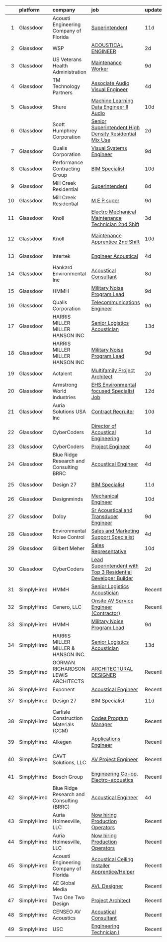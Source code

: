 

|    | platform    | company                                   | job                                                                                                                                                                                                                                                                                                                                                                                                                                                                                                                                                                                                                                                                                                                                                                                                                                                                                                                                                                                                                                                                                                                                                                                                                                                                                                                                                                                                                       | update_time   | location                 |
|---:|:------------|:------------------------------------------|:--------------------------------------------------------------------------------------------------------------------------------------------------------------------------------------------------------------------------------------------------------------------------------------------------------------------------------------------------------------------------------------------------------------------------------------------------------------------------------------------------------------------------------------------------------------------------------------------------------------------------------------------------------------------------------------------------------------------------------------------------------------------------------------------------------------------------------------------------------------------------------------------------------------------------------------------------------------------------------------------------------------------------------------------------------------------------------------------------------------------------------------------------------------------------------------------------------------------------------------------------------------------------------------------------------------------------------------------------------------------------------------------------------------------------|:--------------|:-------------------------|
|  1 | Glassdoor   | Acousti Engineering Company of Florida    | [Superintendent](https://www.glassdoor.com/partner/jobListing.htm?pos=129&ao=1136043&s=58&guid=00000181e6e63da994e4cd635c2eff16&src=GD_JOB_AD&t=SR&vt=w&ea=1&cs=1_5afb2b35&cb=1657436258029&jobListingId=1007968500406&jrtk=3-0-1g7jecfech4cr801-1g7jecfeq21a7000-7193eb2972fdd9a9-)                                                                                                                                                                                                                                                                                                                                                                                                                                                                                                                                                                                                                                                                                                                                                                                                                                                                                                                                                                                                                                                                                                                                      | 11d           | Coral Gables, FL         |
|  2 | Glassdoor   | WSP                                       | [ACOUSTICAL ENGINEER](https://www.glassdoor.com/partner/jobListing.htm?pos=113&ao=1136043&s=58&guid=00000181e6e63da994e4cd635c2eff16&src=GD_JOB_AD&t=SR&vt=w&cs=1_573da2d6&cb=1657436258024&jobListingId=1007990487585&jrtk=3-0-1g7jecfech4cr801-1g7jecfeq21a7000-0a1e8c84c27d995b-)                                                                                                                                                                                                                                                                                                                                                                                                                                                                                                                                                                                                                                                                                                                                                                                                                                                                                                                                                                                                                                                                                                                                      | 2d            | Boston, MA               |
|  3 | Glassdoor   | US Veterans Health Administration         | [Maintenance Worker](https://www.glassdoor.com/partner/jobListing.htm?pos=118&ao=1136043&s=58&guid=00000181e6e63da994e4cd635c2eff16&src=GD_JOB_AD&t=SR&vt=w&cs=1_d6df2dfa&cb=1657436258027&jobListingId=1007975236966&jrtk=3-0-1g7jecfech4cr801-1g7jecfeq21a7000-df3fb20bae266cec-)                                                                                                                                                                                                                                                                                                                                                                                                                                                                                                                                                                                                                                                                                                                                                                                                                                                                                                                                                                                                                                                                                                                                       | 9d            | Hines, IL                |
|  4 | Glassdoor   | TM Technology Partners                    | [Associate  Audio Visual Engineer](https://www.glassdoor.com/partner/jobListing.htm?pos=117&ao=1136043&s=58&guid=00000181e6e63da994e4cd635c2eff16&src=GD_JOB_AD&t=SR&vt=w&cs=1_4809542d&cb=1657436258025&jobListingId=1007985056122&jrtk=3-0-1g7jecfech4cr801-1g7jecfeq21a7000-ae2dfae912fb5acc-)                                                                                                                                                                                                                                                                                                                                                                                                                                                                                                                                                                                                                                                                                                                                                                                                                                                                                                                                                                                                                                                                                                                         | 4d            | Remote                   |
|  5 | Glassdoor   | Shure                                     | [Machine Learning Data Engineer II  Audio ](https://www.glassdoor.com/partner/jobListing.htm?pos=124&ao=1136043&s=58&guid=00000181e6e63da994e4cd635c2eff16&src=GD_JOB_AD&t=SR&vt=w&cs=1_eab6fdb5&cb=1657436258028&jobListingId=1007971074899&jrtk=3-0-1g7jecfech4cr801-1g7jecfeq21a7000-275af2a80abb2847-)                                                                                                                                                                                                                                                                                                                                                                                                                                                                                                                                                                                                                                                                                                                                                                                                                                                                                                                                                                                                                                                                                                                | 10d           | Niles, IL                |
|  6 | Glassdoor   | Scott Humphrey Corporation                | [Senior Superintendent   High Density Residential   Mix Use](https://www.glassdoor.com/partner/jobListing.htm?pos=128&ao=1136043&s=58&guid=00000181e6e63da994e4cd635c2eff16&src=GD_JOB_AD&t=SR&vt=w&ea=1&cs=1_74c8bebf&cb=1657436258029&jobListingId=1007991058304&jrtk=3-0-1g7jecfech4cr801-1g7jecfeq21a7000-788cfe9c9cbfbceb-)                                                                                                                                                                                                                                                                                                                                                                                                                                                                                                                                                                                                                                                                                                                                                                                                                                                                                                                                                                                                                                                                                          | 2d            | Denver, CO               |
|  7 | Glassdoor   | Qualis Corporation                        | [Visual Systems Engineer](https://www.glassdoor.com/partner/jobListing.htm?pos=123&ao=1136043&s=58&guid=00000181e6e63da994e4cd635c2eff16&src=GD_JOB_AD&t=SR&vt=w&cs=1_f87bcd7c&cb=1657436258028&jobListingId=1007975380273&jrtk=3-0-1g7jecfech4cr801-1g7jecfeq21a7000-6fb5c80da1da086a-)                                                                                                                                                                                                                                                                                                                                                                                                                                                                                                                                                                                                                                                                                                                                                                                                                                                                                                                                                                                                                                                                                                                                  | 9d            | Orlando, FL              |
|  8 | Glassdoor   | Performance Contracting Group             | [BIM Specialist](https://www.glassdoor.com/partner/jobListing.htm?pos=125&ao=1136043&s=58&guid=00000181e6e63da994e4cd635c2eff16&src=GD_JOB_AD&t=SR&vt=w&cs=1_d73067d8&cb=1657436258028&jobListingId=1007970922901&jrtk=3-0-1g7jecfech4cr801-1g7jecfeq21a7000-11d2ed4c20610b7e-)                                                                                                                                                                                                                                                                                                                                                                                                                                                                                                                                                                                                                                                                                                                                                                                                                                                                                                                                                                                                                                                                                                                                           | 10d           | Las Vegas, NV            |
|  9 | Glassdoor   | Mill Creek Residential                    | [Superintendent](https://www.glassdoor.com/partner/jobListing.htm?pos=121&ao=1136043&s=58&guid=00000181e6e63da994e4cd635c2eff16&src=GD_JOB_AD&t=SR&vt=w&cs=1_31ad03a3&cb=1657436258028&jobListingId=1007977524810&jrtk=3-0-1g7jecfech4cr801-1g7jecfeq21a7000-dd64791e0ce55f7c-)                                                                                                                                                                                                                                                                                                                                                                                                                                                                                                                                                                                                                                                                                                                                                                                                                                                                                                                                                                                                                                                                                                                                           | 8d            | Denver, CO               |
| 10 | Glassdoor   | Mill Creek Residential                    | [M E P super](https://www.glassdoor.com/partner/jobListing.htm?pos=119&ao=1136043&s=58&guid=00000181e6e63da994e4cd635c2eff16&src=GD_JOB_AD&t=SR&vt=w&cs=1_11795c0f&cb=1657436258027&jobListingId=1007973740598&jrtk=3-0-1g7jecfech4cr801-1g7jecfeq21a7000-6ce45a48bad3da77-)                                                                                                                                                                                                                                                                                                                                                                                                                                                                                                                                                                                                                                                                                                                                                                                                                                                                                                                                                                                                                                                                                                                                              | 9d            | Nashville, TN            |
| 11 | Glassdoor   | Knoll                                     | [Electro Mechanical Maintenance Technician   2nd Shift](https://www.glassdoor.com/partner/jobListing.htm?pos=102&ao=1110586&s=58&guid=00000181e6e63da994e4cd635c2eff16&src=GD_JOB_AD&t=SR&vt=w&ea=1&cs=1_7e6d9446&cb=1657436258023&jobListingId=1007988962626&cpc=490CEE8E1E1BE450&jrtk=3-0-1g7jecfech4cr801-1g7jecfeq21a7000-b615edc30ee0e269--6NYlbfkN0Bs6Hrdpyvs2o5KmtMOE3ow_2qlp-VEg8AFa-3mMondyt9WiYGJDEittzCcqQ0pU4IHlOHiLgHn0iyf6w-n9S0TniHoyORVddVFOg9F-wpjp2606awu51xukK-ZysHoFFySR38fsSvJIL406ifr35xeVqnwBnrkg3wsERsX0GRMUIJi4Q5Q9sBF8T35_DaS_7XMm3QIiMyVU62fXJ-LOg6PzGORS8XicGP0x0C0aRp6g9vhLcnFU9kUSbEsglArRO5A6ZM9KHbW-M9xHn9_zS3-AzD0aPuxxKJrpTH-WL9mQIOp6228d69lsXGLeMuVOwXMVfhjJDxPMEHF_vDGzfj3n05qjBQOxMoYd5buqIMdpppCGqH_JGDQA3EwbfQIenh6sZ6c60joknRy8EWOZOlJiRHLFpT6Fv13f2jLwUsgz7Ybp9KdyvRtSoxXovgCp_Isp_YMnqVe58pr5xbWn4YGwx-V9nq2uCv-12p2FNkseSktTHcD_HOIEGLawFOMEBDz9wFs_KlqPDDCtt5Owadbi5p8WfB0C06SgyRo8z_H0n3Ih4MEqumVWadGnSLXNTHHZSruCE9eLiFq7caa_bG-lmSn3Mf6EjuJiFkLS0A81XKscMeWbtQS75-PNWYyQ-LohRNLkkAx88SdkV_GbSgLH3rPASATszBMqWm5Xn6A3ILgFYiusaU01hl_FnCELq8lXZATnCLJNpiO3Wk7T5UCBDvbKsMj4RIVG0bmfUjhLcDaRpM2dMFa5XaHMXzsXfARCjbPPLaY6Y1G_eF84xbCBR7SRbjW7bnMLTn285FF-UQNEf0Bx4n-ZL8SZU2NGh8elzw1r5MfcL4enQoTj-CDvRQu-FYhifI%3D)                                                                                                                                                            | 3d            | East Greenville, PA      |
| 12 | Glassdoor   | Knoll                                     | [Maintenance Apprentice  2nd Shift ](https://www.glassdoor.com/partner/jobListing.htm?pos=107&ao=1110586&s=58&guid=00000181e6e63da994e4cd635c2eff16&src=GD_JOB_AD&t=SR&vt=w&ea=1&cs=1_e87f2cbb&cb=1657436258024&jobListingId=1007972065877&cpc=56C4EA4A1A191A49&jrtk=3-0-1g7jecfech4cr801-1g7jecfeq21a7000-e4ccc7ad7955e165--6NYlbfkN0Bs6Hrdpyvs2o5KmtMOE3ow_2qlp-VEg8AFa-3mMondyt9WiYGJDEittzCcqQ0pU4KGZ73bkcTdRVDQzBN4zrjTlGKLzjuU7KH5KlIzqtLXegzMlyDPvI6lnlQAwKYjZdO1F0NS_A-CAfpDCV-6GgYZGX1GTe1vhVap5jtakl-a3R1zhpFpdboDzcCJ6NciKojituc9QPgkqigDWthzzmPfOfkfCbPlBshzQr3nxbTJyQCM4gXon99FF6pLQXxRO3yvMB8EM-ghiuOwbrVATuHCpObHZpasZR-E-EumaG3s-UfcMWrkxBtkFnspvks0piyb06C7dEkeya5XTIlExzDHX4sC49Wmc05bvk-K4-RZY4xUIZ6IuUgjyS9LXGNcLAtY-rAJkZsRniKMX0DW0a-3B19cyPE7rYJAMuBZmg1AtjFySb54dRDNktIyQGkWq49DhI0eeBBwXEhEX0ezzunTe0TzLmUSD0Ts2bgKyQ1MrouZhTPDtiGSwxM-4N7FNDSYqensjgXDIMEaPOJJc4HhVCLuupWOpAA3li0qMUfCPqUygqHULl4OOf-R5sX7KgCM9pMGDhdM_AYNglwsWF3rRpNMAZCXDWVH61-YvYSUf_yqhe_NgYqssSF0bPygo8Vufe-dqDXG6KEsdGVfX-sTaKevncnVEjKKQwbAnxrgCn6UMslpAlETG6gELxeJ0L-QTN6MYDXV3v4VPQsJYNwsYBhw7y1LXdMSzxJvRYRq5b-nD4ljrx6zAtiMuBqvEfp9EGA6N6s_i5vW3GQ_xsL86LWADFGi1v-UA2naOPhui2ulg1Mtso279tG2PmVk7PoBcNglZ5ssg3H3sK5-ewtQ)                                                                                                                                                                                             | 10d           | East Greenville, PA      |
| 13 | Glassdoor   | Intertek                                  | [Engineer   Acoustical](https://www.glassdoor.com/partner/jobListing.htm?pos=112&ao=1136043&s=58&guid=00000181e6e63da994e4cd635c2eff16&src=GD_JOB_AD&t=SR&vt=w&cs=1_d03d47ff&cb=1657436258024&jobListingId=1007984744565&jrtk=3-0-1g7jecfech4cr801-1g7jecfeq21a7000-4913c993b58bbeb5-)                                                                                                                                                                                                                                                                                                                                                                                                                                                                                                                                                                                                                                                                                                                                                                                                                                                                                                                                                                                                                                                                                                                                    | 4d            | Cortland, NY             |
| 14 | Glassdoor   | Hankard Environmental  Inc                | [Acoustical Consultant](https://www.glassdoor.com/partner/jobListing.htm?pos=115&ao=1136043&s=58&guid=00000181e6e63da994e4cd635c2eff16&src=GD_JOB_AD&t=SR&vt=w&ea=1&cs=1_bda19e00&cb=1657436258025&jobListingId=1007976859515&jrtk=3-0-1g7jecfech4cr801-1g7jecfeq21a7000-7d5c167e9000f7ce-)                                                                                                                                                                                                                                                                                                                                                                                                                                                                                                                                                                                                                                                                                                                                                                                                                                                                                                                                                                                                                                                                                                                               | 8d            | Verona, WI               |
| 15 | Glassdoor   | HMMH                                      | [Military Noise Program Lead](https://www.glassdoor.com/partner/jobListing.htm?pos=126&ao=1136043&s=58&guid=00000181e6e63da994e4cd635c2eff16&src=GD_JOB_AD&t=SR&vt=w&ea=1&cs=1_cdcce459&cb=1657436258029&jobListingId=1007973814593&jrtk=3-0-1g7jecfech4cr801-1g7jecfeq21a7000-142d64cf3e4345ca-)                                                                                                                                                                                                                                                                                                                                                                                                                                                                                                                                                                                                                                                                                                                                                                                                                                                                                                                                                                                                                                                                                                                         | 9d            | Remote                   |
| 16 | Glassdoor   | Qualis Corporation                        | [Telecommunications Engineer](https://www.glassdoor.com/partner/jobListing.htm?pos=127&ao=1136043&s=58&guid=00000181e6e63da994e4cd635c2eff16&src=GD_JOB_AD&t=SR&vt=w&cs=1_d8482b9b&cb=1657436258029&jobListingId=1007975380332&jrtk=3-0-1g7jecfech4cr801-1g7jecfeq21a7000-d03c1f7c88b326ad-)                                                                                                                                                                                                                                                                                                                                                                                                                                                                                                                                                                                                                                                                                                                                                                                                                                                                                                                                                                                                                                                                                                                              | 9d            | Orlando, FL              |
| 17 | Glassdoor   | HARRIS MILLER MILLER   HANSON INC         | [Senior Logistics Acoustician](https://www.glassdoor.com/partner/jobListing.htm?pos=120&ao=1136043&s=58&guid=00000181e6e63da994e4cd635c2eff16&src=GD_JOB_AD&t=SR&vt=w&ea=1&cs=1_205e027e&cb=1657436258027&jobListingId=1007963874733&jrtk=3-0-1g7jecfech4cr801-1g7jecfeq21a7000-348364d37f809eec-)                                                                                                                                                                                                                                                                                                                                                                                                                                                                                                                                                                                                                                                                                                                                                                                                                                                                                                                                                                                                                                                                                                                        | 13d           | Remote                   |
| 18 | Glassdoor   | HARRIS MILLER MILLER   HANSON INC         | [Military Noise Program Lead](https://www.glassdoor.com/partner/jobListing.htm?pos=130&ao=1136043&s=58&guid=00000181e6e63da994e4cd635c2eff16&src=GD_JOB_AD&t=SR&vt=w&ea=1&cs=1_dd04ff52&cb=1657436258029&jobListingId=1007974838061&jrtk=3-0-1g7jecfech4cr801-1g7jecfeq21a7000-88e11090c6858cf2-)                                                                                                                                                                                                                                                                                                                                                                                                                                                                                                                                                                                                                                                                                                                                                                                                                                                                                                                                                                                                                                                                                                                         | 9d            | Remote                   |
| 19 | Glassdoor   | Actalent                                  | [Multifamily Project Architect](https://www.glassdoor.com/partner/jobListing.htm?pos=111&ao=1110586&s=58&guid=00000181e6e63da994e4cd635c2eff16&src=GD_JOB_AD&t=SR&vt=w&ea=1&cs=1_92b80e79&cb=1657436258024&jobListingId=1007991096435&cpc=47CFDC01B3F81FAC&jrtk=3-0-1g7jecfech4cr801-1g7jecfeq21a7000-c435ae7d017fa7aa--6NYlbfkN0ChYVx_I3yfZ_JDY3EFoivtqvi_stwnZ_kRt8Dowt_l_d1ydueao4NE-oUleRJ4yhhhIJm5OPa4SxugJCD6sPeNa0TnM9bObPOEY-MCevAg3OPbEFFIa6lfqL1WKo5y_7GLT0uOfmVkplVcLooG8Ifik4ubO2tEHsdliUGuJvT_e1vtF0eHreqEnMs8BJNZ2jDyNWhXQ2MF3v3LJa7uLL93teVlREKOjcdPUsD94B759dSpwUfZH6xN4rzW2JWrOFF4D4RD5CoONhJwZeCL_SyhB2VttZZgXOUaZjC_y0kBQFzqXKUkcBOt5dU1dPbewI-V_Mjh2ivhZQoCdmfTQi3PidSPKxsR6p4_feZduRLBiAcnf4gAillgSVSeoNJ5pFmR3BzLqYpS6b_ipi4laelNOchJ3grpRdKHswNTixq8DIHAkcwz_SP7CEtEu2nc6Pmqhewh_HGZ_Zjp-iWPbWQUE46gWOGCgFNy1bY58OujbBDc5xKZXATTWUNvGRgrKJvtWdc_XV9z5mARlJJwNBnzGgyjpsUL4NP9oym35-wU4O_xL_iAWZAXRKAUScuK2B73Fw-C_lnO6dOomUZbhA6IO5LDKugMuU-NWIBX1HKplXPn-UnFsNd_nNyqeNlDuJ3bYImfFcGsO-912AyB8LjdNhL-IwO13x5oE-8xAd_jGYcUnnDyS4nB52TFiOUvda-l3JcC8L77tRV4xKv1ztvwSoCeJTrHjPNwDhsUrnPYAFrBWB1LO501rs-njcOCTD844TVFeI6-F4Bng0-iKuoL7OgAQPr58lpcN5yXgbbM8ys3Z_syaYcrGHfVOPRkYDc92wWE5z2Ls2sXce9b2fwzxfnoiZsU_KpMimCfGNhLhUYuW4P2rlHx4Gggmj-r6t28KH-WXwbPdOwU-VSJQjEMHdQ1AwFWwWqkE2qqBKKwrIFDa48d-cRm7Lv0F5ZbWploAoDtUh8WgzriUtyG2wo47v0Q8D1Lnsg%3D)                                                    | 2d            | Dallas, TX               |
| 20 | Glassdoor   | Armstrong World Industries                | [EHS  Environmental focused  Specialist Job](https://www.glassdoor.com/partner/jobListing.htm?pos=104&ao=1110586&s=58&guid=00000181e6e63da994e4cd635c2eff16&src=GD_JOB_AD&t=SR&vt=w&cs=1_e6583375&cb=1657436258023&jobListingId=1007966663353&cpc=3028881457C6165E&jrtk=3-0-1g7jecfech4cr801-1g7jecfeq21a7000-4b8373cc6985e077--6NYlbfkN0DAm8vvJJD9Y3Etb11EBkS-MujQulL42x3uS2fFnoqOvAdIC64HSWNxkyOxXDVyoGuavCyANiTZwGKy4rSkFuoCzNQk7y79NRcXV3IAEnIgZe8svg9hBRLTsEKLOLGhwIsgOizkRqN2SVbPXTUyqOGvrUVwu-bzRtuYDQX_pdAhP6S3PeaaJ_o_qkv3k0hidg0wnmbHGk9A6KSc0vOHutoEgOGh66gywkptUUvbhnpK5Z4KqB0NHvue5tWZajb0vcs3meMUDUIqRfKDnos_hZRB1gSV-YPx4jgrzdswCRet03OF0uxu-VvCPR1xgalWQhEicj8nZoLQ82VZE6Ls2Z3_KFMQ7XdNOLFog1OzTRxQgWg-PTQPr-K7WGdYEnLG-BkouhgcZqvokwlCKsIwF2ewo7POYf5LUMuZ2aU_rKugZUPvGmXBbi0vW0jR_OnzAsMAzK1He1fbyPAGLxWBvFoSL5SAMe4LEkExMQAdG1O_2rbHw4LjZeCyL86UwbhzBg1TeDBVIRI0aR4w4tEya_BXRzRR7jCOEy47gkmEv9b6MJ1W8cPMhUk4-NFEjK1SdhntL7fOIbxXc7dNsK0Dyyjc2lyBuhQBejc%3D)                                                                                                                                                                                                                                                                                                                                                                                                                                            | 12d           | Gray, GA                 |
| 21 | Glassdoor   | Auria Solutions USA  Inc                  | [Contract Recruiter](https://www.glassdoor.com/partner/jobListing.htm?pos=122&ao=1136043&s=58&guid=00000181e6e63da994e4cd635c2eff16&src=GD_JOB_AD&t=SR&vt=w&ea=1&cs=1_ad8731dc&cb=1657436258028&jobListingId=1007970563057&jrtk=3-0-1g7jecfech4cr801-1g7jecfeq21a7000-8289ce768f6efa47-)                                                                                                                                                                                                                                                                                                                                                                                                                                                                                                                                                                                                                                                                                                                                                                                                                                                                                                                                                                                                                                                                                                                                  | 10d           | Old Fort, NC             |
| 22 | Glassdoor   | CyberCoders                               | [Director of Acoustical Engineering](https://www.glassdoor.com/partner/jobListing.htm?pos=106&ao=1110586&s=58&guid=00000181e6e63da994e4cd635c2eff16&src=GD_JOB_AD&t=SR&vt=w&ea=1&cs=1_db64295b&cb=1657436258024&jobListingId=1007993313738&cpc=F4EED0218A761C36&jrtk=3-0-1g7jecfech4cr801-1g7jecfeq21a7000-b9d68663234a7d81--6NYlbfkN0CpFJQzrgRR8WqXWK1qKKEqALWJw739KlKqr2H-MSI4eoBlI4EFrmor2FYZMP3muM2s5sO9QUqFNpBKYFZ-vxrjcicismmEE5VwZzcPnAH8sUfw1cJDHEw99Bc51O8cBv9ZFTz1T21SNDEH0W8iR_Ea2GyZf4UKNpQYQ74FZjC6yaj45HgrLNIYtLSwMA6nSS9vmTNYt5i4p6P2Tv0xO3ZEXtLtgY1S9mm2MYV-wa0gRrcXd_8xExTMJmyIzzPu1eHAScPiS2pbZb8zkzjXvhaCH8zVRVAhhzJEoLQaFBfT5v1RTkamCCTNdOK--z4XXwtGyraoubyLEsOiAiFfkzEf-0s_zhmbzHEzSFVXC7HYqQRTbr21pw99krnhlPJIdy2b8NiLSlphxfd7SMNyplyoLsz79Os77pYIogHqCbhhOVMpsxuuQ80Bb3ckvf1X6KXoNHtCY5MyYLB1bQ_hB8iZDlZMRlrZvv8W0xnSD4f1HRAqc4CaWVaKjTvFUNRDXQkdU4qEALrv4HBsZpzbwFXrL6SLo8BUXML7z3PVvL7rJJMWZOrNO-xqKnLDVUOCV8T0GiiETNce8XC3Red_fgqLVaDL9JQxl_CWrRgVesVjVw9ktDxsl4oG9JHSLROiOXdeQJ03olEXQur3G1Jor_E09cbURSr1z-I79KqqnrB56olKMsdSavvAMVcAp83EvnLoWqONX9g7IDpL5y7TeKNF1K-5LIV_MKA3E4iAhSmxnpsHoeQQqMxg0YOkc_-b64B5ewS9Wv5J-4ke7vI1K1tG3R7UbSsLgR77V898ZL4QbxnR8otyKsaEQNgvXA0ydIowdTVjELFJQt8TIwb_vsGCO8UwcVucMJh0X4WCjET9HoobGk-LQDgNGDCmEBb5Qv37JwjAnFbGqikj07InC28Iew8kF4ksoks8HQQG1Q-gynqdDLAsg0tnHTg22jT0k6DnKeXIf31WHg5b8sjTBjIwQFdbLDvTuV-t9hxj_kpragpTzpWupzfxI6T4psnbyQj0oqX_owY76w%3D%3D) | 1d            | Memphis, TN              |
| 23 | Glassdoor   | CyberCoders                               | [Project Engineer](https://www.glassdoor.com/partner/jobListing.htm?pos=108&ao=1110586&s=58&guid=00000181e6e63da994e4cd635c2eff16&src=GD_JOB_AD&t=SR&vt=w&ea=1&cs=1_1c157629&cb=1657436258024&jobListingId=1007985384425&cpc=32EE424DE2B657EB&jrtk=3-0-1g7jecfech4cr801-1g7jecfeq21a7000-c2891b9aa10c3570--6NYlbfkN0CpFJQzrgRR8WqXWK1qKKEqALWJw739KlKqr2H-MSI4eoBlI4EFrmor2FYZMP3muM3nsBG02Gh-cYJyCgURbA1hg3pOTXSQbrxkC9jn1kkLp941UIWeTjIysUbdfDTKYG3Kw1KxBlaQbCPBkZDDG3yeGbIoIxDqe06btnt8x3qiQUo0a29dC2V39Io_XnvhiLETy0synSQaek0SZ1DJ6pD7VSQlY2piICtFE1hQ_IJ-P0Ow-MbsX8YPaJ0ZcgSvM1qlhGjozaMDT-4gV6qfQ87U0_mpqwTFDr2ytDwwsE3ld-E9KXvhEWJ1vm6WdyUD6Wrg-A5oORNuzAxUiv4Oxv8o7Kb9aJin3qOVI49zHSgyAy_zpJTtK8XkwztN_l6QpWbapLWrsqems6l7_Zjzqqy1xJ8O6GIjNUGk2toTaLbcjZ44X-uViqBjN5g5_s5JXw7bNcKfcPmFO4nCdd96jrGrgxcW-bKq-sXxBMsfba2LtDVG_sPc1T1NfYR05R84BsBIGFm2QNdrFBU0eiD-i4d65ql5DbNdvAxF6ttQ_iEaeSmtF6IdK7QKFeNlHJAcovdIN_MulGhnsup7Fxj36a4rn7ACs-MKLtWJgTRWuBpCWrdJ59s12wptIXoxvcYKsymdmT4idphWzAkxkXopaMZvcYkbDpRj8efui3kBnoQuYOMGKMbMQmyvLLQld84MCgnN1a5Wm2Wqsj13ptPiW706X3E2QzCO_iNUiH3USZrq5hNLuH9JJzhZwsEYvVHbf_xWSyaOF5I2zjt4TFY3wNQucoHIDKEB_Z5N8madMzXs6MzC_z3AkWSp-uMa_3nIV7EDQaiHknlih1710CE9AEsLe4x_T9eLyNROqaOti0QPdtWLTNEBWRQMO0RHwJmPlHm1lgshnxCnc8QE0fuqAmxIB8vWFXmw754DV7vmbkp4k8FCwgcMm7xCLf4tpGjHdlZTdxZLEIX9iMixcD_2YYGiDVtWk2O8k9R24S0UQ1xoIA%3D%3D)                                                   | 4d            | Eugene, OR               |
| 24 | Glassdoor   | Blue Ridge Research and Consulting  BRRC  | [Acoustical Engineer](https://www.glassdoor.com/partner/jobListing.htm?pos=116&ao=1136043&s=58&guid=00000181e6e63da994e4cd635c2eff16&src=GD_JOB_AD&t=SR&vt=w&cs=1_c5ff4737&cb=1657436258025&jobListingId=1007984071482&jrtk=3-0-1g7jecfech4cr801-1g7jecfeq21a7000-4d80aee091fc2695-)                                                                                                                                                                                                                                                                                                                                                                                                                                                                                                                                                                                                                                                                                                                                                                                                                                                                                                                                                                                                                                                                                                                                      | 4d            | Asheville, NC            |
| 25 | Glassdoor   | Design 27                                 | [BIM Specialist](https://www.glassdoor.com/partner/jobListing.htm?pos=101&ao=1110586&s=58&guid=00000181e6e63da994e4cd635c2eff16&src=GD_JOB_AD&t=SR&vt=w&ea=1&cs=1_c37f9f95&cb=1657436258023&jobListingId=1007969616278&cpc=93B1EA6E25C5ADFD&jrtk=3-0-1g7jecfech4cr801-1g7jecfeq21a7000-bb384e5a803867f4--6NYlbfkN0AZdIuP4NPWig_aPKyAkjMTZqaOmelRvYdJiZXCUPZp4wqkut1lSSOcIj3_CWBZZ74K4WGQRCxKcBPTZwo9PBRIM9fMqRkBQFDJgi7rYbcy7v9leqxI-8tBrDw0loHZ7kfDheHKbxVKz2-k2S_Ee_K6OJuhOGrpC9Cfhqnwp5Zab6U6SsAg_7-DLcdgpArzEWSkf1za2GQG15urpUCf2H4bTc0azFBwFo65K_ktJG_rXWUmbNu8DL-ugOdmXisxCq8YhqFsJ2YM-RlG4F6zPIa_o6STUClzaThcArUXNE5dbZrJ03TODTdBawfZLt3j8HDbnK0kMVBo-foZUsFC-24Hyqo1gQQYjhdzT-15aZZOVW50ETD7jBOg6JnEm4RTdW2RzxK4C302x6VqKZJ7mubycofoaLEuOlYqof0sYJnntG9uoZTzEwBfMVTQeJYxDdHR3Fq8g11WlnMo63CYIsa_xp38pJ3ydOtM3l4alC7Kf32pnoV7P6UY2IMVbeHbC24%3D)                                                                                                                                                                                                                                                                                                                                                                                                                                                                                                                                                                   | 11d           | Indianapolis, IN         |
| 26 | Glassdoor   | Designminds                               | [Mechanical Engineer](https://www.glassdoor.com/partner/jobListing.htm?pos=105&ao=1110586&s=58&guid=00000181e6e63da994e4cd635c2eff16&src=GD_JOB_AD&t=SR&vt=w&ea=1&cs=1_5eb84bad&cb=1657436258024&jobListingId=1007970865802&cpc=ACBF47B84C432121&jrtk=3-0-1g7jecfech4cr801-1g7jecfeq21a7000-ca2e861455280048--6NYlbfkN0AgtJyK_mEgm6Ks_13l5EY6Ww8M__6-LUAHFTnOAsRmGzvjb9BzxYsGSQCKtO9_2sqr5Wqyp2OGzttCe3KLMjk3IVdk6Y4SIVsJW7foqfkkS3NR0sEPzZc829Z0BjJiKwzwWB92fMYmjpzgsO4UidovUU_zu3MkUb1lFZLa3h0FcZgK5-zvj1S6mWjZcH0_lXxfj5GD1gH8nzB8w8qGtdkBXerk3DumAfVcPd5cY7eQ-n5K-AhbOBFNrXOF0fmllCgN0kzYru2tosnmb5eNIU1-eNo03cLX2wA3ZNuswshNwpbDgO0k1SNRQCBhgiYSbzqWishbp23qNu6-wJermAQ8mWmqT4ClZI4ZOkJMe0anpdoX-2bXMtHncyulUisI2KIN1L87LKRKejpvZdGde2ON9o2QtHdSGq8b9STIUF0fwizrJLtSzwexQRlQl00K2GZlfkyd7h96U7K6oFpedMCYfNh8-MSoE0E9SQykXgk_XAZawUrgYy4M4SaMF6zAySJfY_0INs2vpg%3D%3D)                                                                                                                                                                                                                                                                                                                                                                                                                                                                                                                                                | 10d           | Mesa, AZ                 |
| 27 | Glassdoor   | Dolby                                     | [Sr  Acoustical and Transducer Engineer](https://www.glassdoor.com/partner/jobListing.htm?pos=114&ao=1136043&s=58&guid=00000181e6e63da994e4cd635c2eff16&src=GD_JOB_AD&t=SR&vt=w&cs=1_b222e845&cb=1657436258025&jobListingId=1007975698518&jrtk=3-0-1g7jecfech4cr801-1g7jecfeq21a7000-37acea1d600eb44b-)                                                                                                                                                                                                                                                                                                                                                                                                                                                                                                                                                                                                                                                                                                                                                                                                                                                                                                                                                                                                                                                                                                                   | 9d            | San Francisco, CA        |
| 28 | Glassdoor   | Environmental Noise Control               | [Sales and Marketing Support Specialist](https://www.glassdoor.com/partner/jobListing.htm?pos=103&ao=1110586&s=58&guid=00000181e6e63da994e4cd635c2eff16&src=GD_JOB_AD&t=SR&vt=w&ea=1&cs=1_5aadd629&cb=1657436258023&jobListingId=1007985424526&cpc=93AA082196C185B9&jrtk=3-0-1g7jecfech4cr801-1g7jecfeq21a7000-82fc0bf076cff797--6NYlbfkN0A1Hx1H8Z_ZGf51L8iwGP-htVtHzPykBAmnYM3BEYS-Bt4FD57loI5xMzsfvvkT8x5VW-oXRyJcwdXkt9HRJqx4drtQEeW0N51_km-Vh0ieelR7_EutiBXWtCbh6uFSzAIC9ETki8MBGMhom9RPZUQjBp58bidfNIBObTuvvrPUw0kDWkGuQkllvp1yWCQVhi2mOil-Sy1b8AhOT1YyCkSTmhwfStizYfR1qGsEVbhH2It7CWmOFoZEHmxbHy4ljF6P6MYtlNvlNmXHqPZxSxqIw8RxpD6GOI1nXAzbb-IwIVN5uAk4kmu8bpLRErpeCL_ZU37U92vel23IlgiWiSjG4Rw6z5v2wmYHxP0qX3BC_rFpXNyjt0yCKRBr2ox2IhUIX3ajv_S3llkO6OeRoh3U-bztdKdsO_UjYS7lwzSTEqfitMl7hBwV0jX6yZUKRHRBN5VnVHYquAr3GX_rJqscrY4FGCzgdTG12rtsdZn5jlWMluOzwiTWq7aVAqdSJc1ls8P8y8IKiqMZqLzhPqo6Nxxa-mBixK4%3D)                                                                                                                                                                                                                                                                                                                                                                                                                                                                                                           | 4d            | Longmont, CO             |
| 29 | Glassdoor   | Gilbert Meher                             | [Sales Representative](https://www.glassdoor.com/partner/jobListing.htm?pos=110&ao=1110586&s=58&guid=00000181e6e63da994e4cd635c2eff16&src=GD_JOB_AD&t=SR&vt=w&ea=1&cs=1_842df67f&cb=1657436258024&jobListingId=1007970537108&cpc=8795CF9063CD573D&jrtk=3-0-1g7jecfech4cr801-1g7jecfeq21a7000-772440d2c54f61a3--6NYlbfkN0C0GMAYrEKLV1f4Lf6iWs7__9tpvsDfkxVs7L1fZkrKai0Fi368WBWRhx8YFDb8P41FiPqUVXZ__Fbk6_udPyzozqZkpmF2tfhHbnfOe-wTiuuCnddc2vbbEmd83dxPVIoVgunVL51IjEAVsM4E5svCdlmhz32sDT8x_j8pLtGDDC9RJ_YCIALn5j-ii_B-19UZN224RvHuS1t82ujqyEyfxkDFwFQ9H4EpwLwalcqO4BNRm4WQt79UJr3y1I58Xavkb_TdJ9Y4l4hPuuBf5cYtjFDuWzHK8dAu7TgS-w9SS2ESC_dXWVI1lCR-m6jbjHda1g_5j0Sn8R5P7TUGBCr6sEUBVzC4o8FKIbN9aYvXBope5kdTZne7nIzCM_qMEeAFwrMmaVl1wfiJ9M3imQdH6VpNqSRqtQYC8tHV8Fa5q8GsjipOt5qNm6Eec_QRAyDLLoLx1Ijryj49bST-yHlIhoh1nsD7xKaphPm1HwB81BppSbqbmv1d0_g2DRlhS3s%3D)                                                                                                                                                                                                                                                                                                                                                                                                                                                                                                                                                             | 10d           | Remote                   |
| 30 | Glassdoor   | CyberCoders                               | [Lead Superintendent with Top 3 Residential Developer Builder](https://www.glassdoor.com/partner/jobListing.htm?pos=109&ao=1110586&s=58&guid=00000181e6e63da994e4cd635c2eff16&src=GD_JOB_AD&t=SR&vt=w&ea=1&cs=1_fa7c8542&cb=1657436258024&jobListingId=1007990472915&cpc=32EE424DE2B657EB&jrtk=3-0-1g7jecfech4cr801-1g7jecfeq21a7000-da14533d7732711a--6NYlbfkN0CpFJQzrgRR8WqXWK1qKKEqALWJw739KlKqr2H-MSI4eoBlI4EFrmor2FYZMP3muM3Zgwfz4V8jBS8_mqTa7roR_xYGUYparTaBdHNtf59K-WatzhOFZ6A-v3V7japvcdhHZIX7QjFSPH1hicyrJig_zZNoYffLaBFI4QdDGVwadOJP-zkpauqgf3HIYaxbrpOcLmWOx8nqrsPYRmbvin7A4mX7hOjX6es1jPGs1D_bwzxcbY0jA0IMvIbvUwELY43gQgB9hUEHkQqjM9zGwkw06ntGYnBapZSrCXkiE-SOB8q5-d1Y785u-qMlmMt-Y_4mKdWDYoB4VRG6GUS_s-_xlB20SHbjuKmqucsifDjJEDBe-x0oZMbnfmstpnvqkMXNqfA4DcvuUdbXDh1KN5ejr4f3qZWiur_C-8cv-zGrmAwYwm7LrrgrXwPi5eD9wjMyUv9hyIDG1NsmDclfJ76hwqHT8hhidI3DT8tIu1YNpztgO5c61a6AsIHmyh8ipGOuWPkgP9VQdDo6BVapTrJuFTJkdIF3Us2-DE2Wzrpi9EEHQV5oBStq1wZuz4f2YlCUK4Qdq7gWeJkIyCuj4JbnbOcXO4xLApvLQ8ySIKNXsz5zawQbnOaMKRtgdnCOSmoEGo3dIDfh5iEiWxuBXGFiB2lGiOxKmTkkulJlkhf_hN9k_a0Bfd2luCQez7qirvk5Fb4ICngGBdlG-6ofQ90L2dEmV9NgMJpfYecoX_hpG4RGaPyDjD5Ppf_mDQEOoktnEL-tUGAl1tcRTqTKW2dOPQ0hGK-4Y8UtXGA8MIPp1uzZQYuUePoEdY8M3xWWSZNdVtg4zH0ntAITv_KvXwMQ5cOx-nv7m3wkiAwM0HXITcn9-Bk8TsceneSeJ9JYu3_VQuNVXkWRn2d0UKIs0ed1FEV0bNdEuMxwgHbILcukiXO3qYjPlp_5dIN86JBuvg2tiHNwXEmd__GRWzGJOOa3pWnJmLpI-dP9nmDZ0RbQDg%3D%3D)       | 2d            | Portland, OR             |
| 31 | SimplyHired | HMMH                                      | [Senior Logistics Acoustician](https://www.simplyhired.com/job/86ufYhz715QQCyHpBg99oYlbUZk2_yojOnkwWsv7aD2yxJAY5Eln4g?q=acoustical+engineering)                                                                                                                                                                                                                                                                                                                                                                                                                                                                                                                                                                                                                                                                                                                                                                                                                                                                                                                                                                                                                                                                                                                                                                                                                                                                           | Recently      | Remote                   |
| 32 | SimplyHired | Cenero, LLC                               | [Onsite AV Service Engineer (Contractor)](https://www.simplyhired.com/job/L0txaO-AVpfQvKzg26TFCH3ySWb9G2VjuQzQTZZ1uUADXwo0HACskw?q=acoustical+engineering)                                                                                                                                                                                                                                                                                                                                                                                                                                                                                                                                                                                                                                                                                                                                                                                                                                                                                                                                                                                                                                                                                                                                                                                                                                                                | Recently      | San Francisco, CA        |
| 33 | SimplyHired | HMMH                                      | [Military Noise Program Lead](https://www.simplyhired.com/job/zv4hA0yav6zosvpPHLTnxG185v6IHmybiJHnWlv7IHWqO0xW9CxMnw?q=acoustical+engineering)                                                                                                                                                                                                                                                                                                                                                                                                                                                                                                                                                                                                                                                                                                                                                                                                                                                                                                                                                                                                                                                                                                                                                                                                                                                                            | 9d            | Remote                   |
| 34 | SimplyHired | HARRIS MILLER MILLER & HANSON INC.        | [Senior Logistics Acoustician](https://www.simplyhired.com/job/fKIarE7XOlTDCwkdDCG8hCH9y4yWulWCUWEbdDToRMS-0lKMWXruTw?q=acoustical+engineering)                                                                                                                                                                                                                                                                                                                                                                                                                                                                                                                                                                                                                                                                                                                                                                                                                                                                                                                                                                                                                                                                                                                                                                                                                                                                           | 13d           | Remote                   |
| 35 | SimplyHired | GORMAN RICHARDSON LEWIS ARCHITECTS        | [ARCHITECTURAL DESIGNER](https://www.simplyhired.com/job/97wqIt7R3nTQw8VCtHiG4b7yg6ytcJHC-GI_Y5rrIK0HgwMnIGa9ug?q=acoustical+engineering)                                                                                                                                                                                                                                                                                                                                                                                                                                                                                                                                                                                                                                                                                                                                                                                                                                                                                                                                                                                                                                                                                                                                                                                                                                                                                 | Recently      | Hopkinton, MA            |
| 36 | SimplyHired | Exponent                                  | [Acoustical Engineer](https://www.simplyhired.com/job/nMy82zE1F-azJoMBlwlsWpvjOaLhPcZvJxPU7KQIycRYMIdhZk4m3w?q=acoustical+engineering)                                                                                                                                                                                                                                                                                                                                                                                                                                                                                                                                                                                                                                                                                                                                                                                                                                                                                                                                                                                                                                                                                                                                                                                                                                                                                    | Recently      | Denver, CO               |
| 37 | SimplyHired | Design 27                                 | [BIM Specialist](https://www.simplyhired.com/job/DJYCr1I4BIRPnxHdVU6pRKVrnSmBaxFWmsYygOKajS9xlQIJpFDZ3g?q=acoustical+engineering)                                                                                                                                                                                                                                                                                                                                                                                                                                                                                                                                                                                                                                                                                                                                                                                                                                                                                                                                                                                                                                                                                                                                                                                                                                                                                         | 11d           | Indianapolis, IN         |
| 38 | SimplyHired | Carlisle Construction Materials (CCM)     | [Codes Program Manager](https://www.simplyhired.com/job/15enivdnBZvVM_wlZwsdTcbBxaEdNbLy67EIpomqPCUb52DxezvbHw?q=acoustical+engineering)                                                                                                                                                                                                                                                                                                                                                                                                                                                                                                                                                                                                                                                                                                                                                                                                                                                                                                                                                                                                                                                                                                                                                                                                                                                                                  | Recently      | Carlisle, PA             |
| 39 | SimplyHired | Alkegen                                   | [Applications Engineer](https://www.simplyhired.com/job/DOMsBRSGS7YDleYuhrbdCSlrsOZMgtwxgRnm7PAZTRBJcy6hPxgUmw?q=acoustical+engineering)                                                                                                                                                                                                                                                                                                                                                                                                                                                                                                                                                                                                                                                                                                                                                                                                                                                                                                                                                                                                                                                                                                                                                                                                                                                                                  | Recently      | Howell, MI               |
| 40 | SimplyHired | CAVT Solutions, LLC                       | [AV Project Engineer](https://www.simplyhired.com/job/QyWO_lH0zp6hiPORvJqW7dv6dQq72igDnDnDg_0tKpIYvAC65Ytwmg?q=acoustical+engineering)                                                                                                                                                                                                                                                                                                                                                                                                                                                                                                                                                                                                                                                                                                                                                                                                                                                                                                                                                                                                                                                                                                                                                                                                                                                                                    | Recently      | North Andover, MA        |
| 41 | SimplyHired | Bosch Group                               | [Engineering Co-op, Electro-acoustics](https://www.simplyhired.com/job/2F0zz3YDvN10ejAHZH17thHJEqX_cmPMBqUX6WdiaHncRC63ZiRMJg?q=acoustical+engineering)                                                                                                                                                                                                                                                                                                                                                                                                                                                                                                                                                                                                                                                                                                                                                                                                                                                                                                                                                                                                                                                                                                                                                                                                                                                                   | Recently      | Burnsville, MN           |
| 42 | SimplyHired | Blue Ridge Research and Consulting (BRRC) | [Acoustical Engineer](https://www.simplyhired.com/job/68ORZqEH52bQmk46e7tDYxsyDL4j3r75uSSVgGaoRdZ3VfODLYjG1A?q=acoustical+engineering)                                                                                                                                                                                                                                                                                                                                                                                                                                                                                                                                                                                                                                                                                                                                                                                                                                                                                                                                                                                                                                                                                                                                                                                                                                                                                    | 4d            | Asheville, NC            |
| 43 | SimplyHired | Auria Holmesville, LLC                    | [Now hiring Production Operators](https://www.simplyhired.com/job/rm_mRC2I9bz8ea5-bUND2lYkIatsz62st8JcOJegkfvaBeYMshoYxQ?q=acoustical+engineering)                                                                                                                                                                                                                                                                                                                                                                                                                                                                                                                                                                                                                                                                                                                                                                                                                                                                                                                                                                                                                                                                                                                                                                                                                                                                        | Recently      | Holmesville, OH          |
| 44 | SimplyHired | Auria Holmesville, LLC                    | [Now hiring Production Operators](https://www.simplyhired.com/job/rm_mRC2I9bz8ea5-bUND2lYkIatsz62st8JcOJegkfvaBeYMshoYxQ?q=acoustical+engineering)                                                                                                                                                                                                                                                                                                                                                                                                                                                                                                                                                                                                                                                                                                                                                                                                                                                                                                                                                                                                                                                                                                                                                                                                                                                                        | Recently      | Holmesville, OH          |
| 45 | SimplyHired | Acousti Engineering Company of Florida    | [Acoustical Ceiling Installer Apprentice/Helper](https://www.simplyhired.com/job/nWJTER59Hc8G1-kEwAD49oSmsx1wOclHt2w4VCeEicmoiPOvIE8o0g?q=acoustical+engineering)                                                                                                                                                                                                                                                                                                                                                                                                                                                                                                                                                                                                                                                                                                                                                                                                                                                                                                                                                                                                                                                                                                                                                                                                                                                         | Recently      | Orlando, FL +3 locations |
| 46 | SimplyHired | AE Global Media                           | [AVL Designer](https://www.simplyhired.com/job/uXTiuZaUOUC3A-Cm9xz-zwkZX0-usz6k-wJkIJ5RQEmDdrYZ2FPq-A?q=acoustical+engineering)                                                                                                                                                                                                                                                                                                                                                                                                                                                                                                                                                                                                                                                                                                                                                                                                                                                                                                                                                                                                                                                                                                                                                                                                                                                                                           | Recently      | Charlotte, NC            |
| 47 | SimplyHired | Two One Two Design                        | [Project Architect](https://www.simplyhired.com/job/4thFo_rYa3eLIf0prraXtI3UvpiXm2cTnvzqhhJjY3v2wF1-aRuCXQ?q=acoustical+engineering)                                                                                                                                                                                                                                                                                                                                                                                                                                                                                                                                                                                                                                                                                                                                                                                                                                                                                                                                                                                                                                                                                                                                                                                                                                                                                      | Recently      | New York, NY             |
| 48 | SimplyHired | CENSEO AV Acoustics                       | [Acoustical Consultant](https://www.simplyhired.com/job/1N_jxDb9MMTEuQND6QewnyvyF_iNxaelf4wLZgwGTUYap5oUMZbewg?q=acoustical+engineering)                                                                                                                                                                                                                                                                                                                                                                                                                                                                                                                                                                                                                                                                                                                                                                                                                                                                                                                                                                                                                                                                                                                                                                                                                                                                                  | Recently      | Hawaii                   |
| 49 | SimplyHired | USC                                       | [Engineering Technician I](https://www.simplyhired.com/job/gSTt1ggyDfo2S-sqVQWU1T9ep0H3pfBbToxz03sueH5Hi2gGs9-ZdQ?q=acoustical+engineering)                                                                                                                                                                                                                                                                                                                                                                                                                                                                                                                                                                                                                                                                                                                                                                                                                                                                                                                                                                                                                                                                                                                                                                                                                                                                               | Recently      | Los Angeles, CA          |
